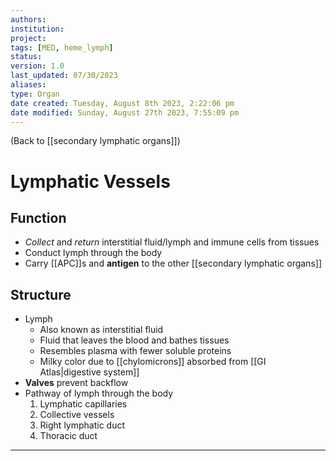 ```yaml
---
authors: 
institution: 
project: 
tags: [MED, heme_lymph]
status: 
version: 1.0
last_updated: 07/30/2023
aliases: 
type: Organ
date created: Tuesday, August 8th 2023, 2:22:06 pm
date modified: Sunday, August 27th 2023, 7:55:09 pm
---
```


(Back to [[secondary lymphatic organs]])

# Lymphatic Vessels

## Function
- _Collect_ and _return_ interstitial fluid/lymph and immune cells from tissues
- Conduct lymph through the body
- Carry [[APC]]s and **antigen** to the other [[secondary lymphatic organs]]

## Structure
- Lymph
	- Also known as interstitial fluid
	- Fluid that leaves the blood and bathes tissues
	- Resembles plasma with fewer soluble proteins
	- Milky color due to [[chylomicrons]] absorbed from [[GI Atlas|digestive system]]
- **Valves** prevent backflow
- Pathway of lymph through the body
	1. Lymphatic capillaries
	2. Collective vessels
	3. Right lymphatic duct
	4. Thoracic duct

---
